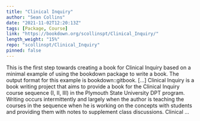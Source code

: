 ```yaml
---
title: "Clinical Inquiry"
author: "Sean Collins"
date: "2021-11-02T12:20:13Z"
tags: [Package, Course]
link: "https://bookdown.org/scollinspt/Clinical_Inquiry/"
length_weight: "15%"
repo: "scollinspt/Clinical_Inquiry"
pinned: false
---
```


This is the first step towards creating a book for Clinical Inquiry based on a minimal example of using the bookdown package to write a book. The output format for this example is bookdown::gitbook. [...] Clinical Inquiry is a book writing project that aims to provide a book for the Clinical Inquiry course sequence (I, II, III) in the Plymouth State University DPT program. Writing occurs intermittently and largely when the author is teaching the courses in the sequence when he is working on the concepts with students and providing them with notes to supplement class discussions. Clinical ...
